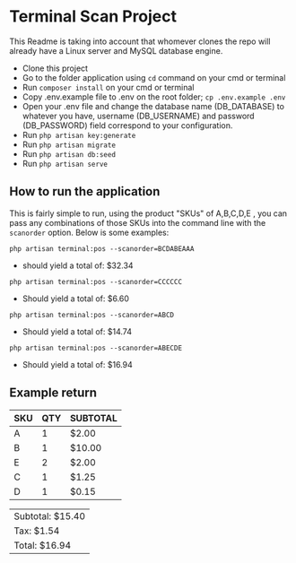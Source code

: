 
# Terminal Scan Project

This Readme is taking into account that whomever clones the repo will already have a Linux server and MySQL database engine.

- Clone this project
- Go to the folder application using `cd` command on your cmd or terminal
- Run `composer install` on your cmd or terminal
- Copy .env.example file to .env on the root folder; `cp .env.example .env`
- Open your .env file and change the database name (DB_DATABASE) to whatever you have, username (DB_USERNAME) and password (DB_PASSWORD) field correspond to your configuration.
- Run `php artisan key:generate`
- Run `php artisan migrate`
- Run `php artisan db:seed`
- Run `php artisan serve`

## How to run the application

This is fairly simple to run, using the product "SKUs" of A,B,C,D,E , you can pass any combinations of those SKUs into the command line with the `scanorder` option.  Below is some examples:

`php artisan terminal:pos --scanorder=BCDABEAAA`
- should yield a total of: $32.34

`php artisan terminal:pos --scanorder=CCCCCC`
- Should yield a total of: $6.60

`php artisan terminal:pos --scanorder=ABCD` 
- Should yield a total of: $14.74

`php artisan terminal:pos --scanorder=ABECDE`
- Should yield a total of: $16.94

## Example return

| SKU   | QTY   | SUBTOTAL  |
| ----  | ----  | ----      |
| A     | 1     | $2.00     |
| B     | 1     | $10.00    |
| E     | 2     | $2.00     |
| C     | 1     | $1.25     |
| D     | 1     | $0.15     |

| |
| ---- |
| Subtotal: $15.40 |
| Tax: $1.54 |
| Total: $16.94 |